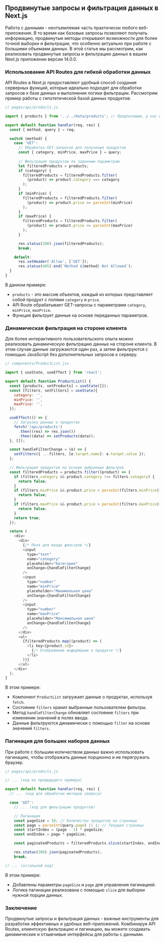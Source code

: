 ## Продвинутые запросы и фильтрация данных в Next.js

Работа с данными - неотъемлемая часть практически любого веб-приложения. В то время как базовые запросы позволяют получать информацию, продвинутые методы открывают возможности для более точной выборки и фильтрации, что особенно актуально при работе с большими объемами данных. В этой статье мы рассмотрим, как реализовать продвинутые запросы и фильтрацию данных в вашем Next.js приложении версии 14.0.0.

### Использование API Routes для гибкой обработки данных

API Routes в Next.js предоставляют удобный способ создания серверных функций, которые идеально подходят для обработки запросов к базе данных и выполнения логики фильтрации. Рассмотрим пример работы с гипотетической базой данных продуктов:

```javascript
// pages/api/products.js

import { products } from '../../data/products'; // Предположим, у нас есть массив данных products

export default function handler(req, res) {
  const { method, query } = req;

  switch (method) {
    case 'GET':
      // Обработка GET-запросов для получения продуктов
      const { category, minPrice, maxPrice } = query;
      
      // Фильтрация продуктов по заданным параметрам
      let filteredProducts = products;
      if (category) {
        filteredProducts = filteredProducts.filter(
          (product) => product.category === category
        );
      }
      if (minPrice) {
        filteredProducts = filteredProducts.filter(
          (product) => product.price >= parseInt(minPrice)
        );
      }
      if (maxPrice) {
        filteredProducts = filteredProducts.filter(
          (product) => product.price <= parseInt(maxPrice)
        );
      }

      res.status(200).json(filteredProducts);
      break;

    default:
      res.setHeader('Allow', ['GET']);
      res.status(405).end(`Method ${method} Not Allowed`);
  }
}
```

В данном примере:

- `products` - это массив объектов, каждый из которых представляет собой продукт с полями `category` и `price`.
- API Route обрабатывает GET-запросы с параметрами `category`, `minPrice`, `maxPrice`.
- Функция фильтрует данные на основе переданных параметров.

### Динамическая фильтрация на стороне клиента

Для более интерактивного пользовательского опыта можно реализовать динамическую фильтрацию данных на стороне клиента. В этом случае данные загружаются один раз, а затем фильтруются с помощью JavaScript без дополнительных запросов к серверу.

```javascript
// components/ProductList.jsx

import { useState, useEffect } from 'react';

export default function ProductList() {
  const [products, setProducts] = useState([]);
  const [filters, setFilters] = useState({
    category: '',
    minPrice: '',
    maxPrice: '',
  });

  useEffect(() => {
    // Загрузка данных о продуктах
    fetch('/api/products')
      .then((res) => res.json())
      .then((data) => setProducts(data));
  }, []);

  const handleFilterChange = (e) => {
    setFilters({ ...filters, [e.target.name]: e.target.value });
  };

  // Фильтрация продуктов на основе выбранных фильтров
  const filteredProducts = products.filter((product) => {
    if (filters.category && product.category !== filters.category) {
      return false;
    }
    if (filters.minPrice && product.price < parseInt(filters.minPrice)) {
      return false;
    }
    if (filters.maxPrice && product.price > parseInt(filters.maxPrice)) {
      return false;
    }
    return true;
  });

  return (
    <div>
      <div>
        {/* Поля для ввода фильтров */}
        <input
          type="text"
          name="category"
          placeholder="Категория"
          onChange={handleFilterChange}
        />
        <input
          type="number"
          name="minPrice"
          placeholder="Минимальная цена"
          onChange={handleFilterChange}
        />
        <input
          type="number"
          name="maxPrice"
          placeholder="Максимальная цена"
          onChange={handleFilterChange}
        />
      </div>
      <ul>
        {filteredProducts.map((product) => (
          <li key={product.id}>
            {/* Отображение информации о продукте */}
          </li>
        ))}
      </ul>
    </div>
  );
}
```

В этом примере:

- Компонент `ProductList` загружает данные о продуктах, используя `fetch`.
- Состояние `filters` хранит выбранные пользователем фильтры.
- Метод `handleFilterChange` обновляет состояние `filters` при изменении значений в полях ввода.
- Данные фильтруются динамически с помощью `filter` на основе значений `filters`.

### Пагинация для больших наборов данных

При работе с большим количеством данных важно использовать пагинацию, чтобы отображать данные порционно и не перегружать браузер. 

```javascript
// pages/api/products.js

// ... (код из предыдущего примера)

export default function handler(req, res) {
  // ... (код для обработки методов запроса)

  case 'GET':
    // ... (код для фильтрации продуктов)

    // Пагинация
    const pageSize = 10; // Количество продуктов на странице
    const page = parseInt(query.page) || 1; // Текущая страница
    const startIndex = (page - 1) * pageSize;
    const endIndex = page * pageSize;

    const paginatedProducts = filteredProducts.slice(startIndex, endIndex);

    res.status(200).json(paginatedProducts);
    break;

// ... (остальной код)
```

В этом примере:

- Добавлены параметры `pageSize` и `page` для управления пагинацией.
- Логика пагинации реализована с помощью `slice` для выборки нужной порции данных.

### Заключение

Продвинутые запросы и фильтрация данных - важные инструменты для разработки эффективных и удобных веб-приложений. Комбинируя API Routes, клиентскую фильтрацию и пагинацию, вы можете создавать динамические и отзывчивые интерфейсы для работы с данными.
